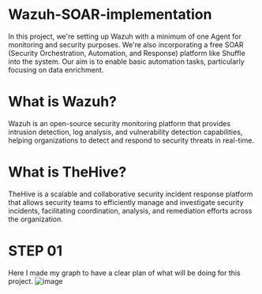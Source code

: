 # Wazuh-SOAR-implementation
In this project, we're setting up Wazuh with a minimum of one Agent for monitoring and security purposes. We're also incorporating a free SOAR (Security Orchestration, Automation, and Response) platform like Shuffle into the system. Our aim is to enable basic automation tasks, particularly focusing on data enrichment.

# What is Wazuh?
Wazuh is an open-source security monitoring platform that provides intrusion detection, log analysis, and vulnerability detection capabilities, helping organizations to detect and respond to security threats in real-time.

# What is TheHive?
TheHive is a scalable and collaborative security incident response platform that allows security teams to efficiently manage and investigate security incidents, facilitating coordination, analysis, and remediation efforts across the organization.

# STEP 01 
Here I made my graph to have a clear plan of what will be doing for this project. 
![image](https://github.com/sharpleynate/Wazuh-SOAR-implementation/assets/114451775/9a168a0e-f721-4339-ba1b-88ead5a14537)

